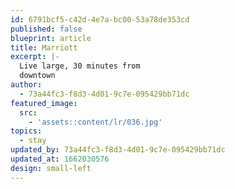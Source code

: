 ```yaml
---
id: 6791bcf5-c42d-4e7a-bc00-53a78de353cd
published: false
blueprint: article
title: Marriott
excerpt: |-
  Live large, 30 minutes from
  downtown
author:
  - 73a44fc3-f8d3-4d01-9c7e-095429bb71dc
featured_image:
  src:
    - 'assets::content/lr/036.jpg'
topics:
  - stay
updated_by: 73a44fc3-f8d3-4d01-9c7e-095429bb71dc
updated_at: 1662030576
design: small-left
---
```

